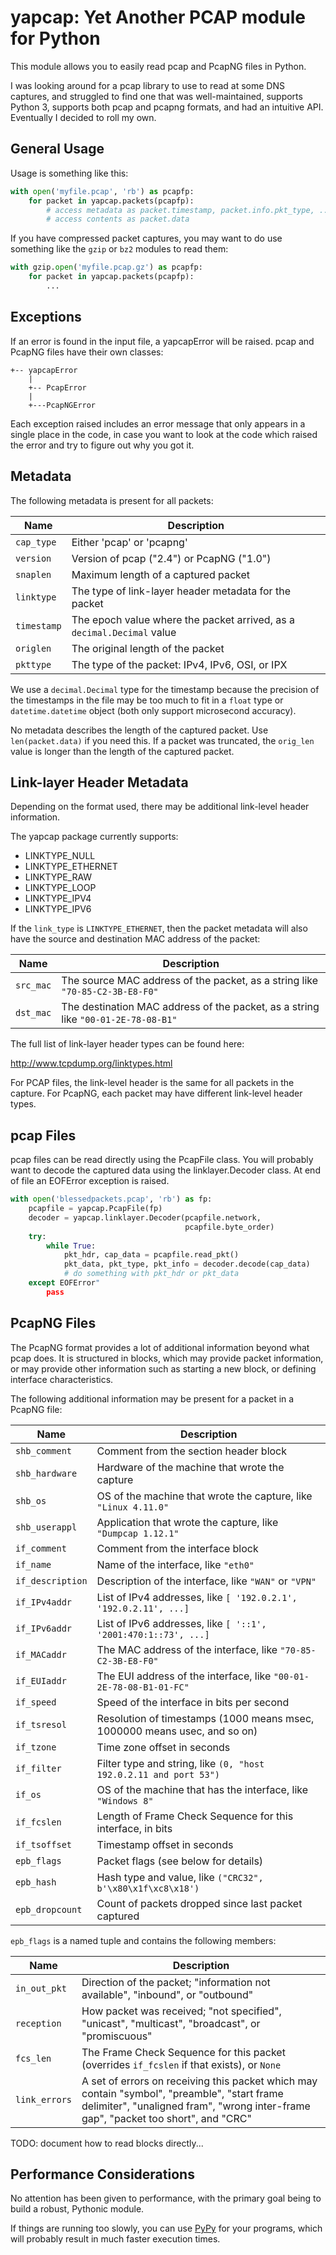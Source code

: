 # yapcap: Yet Another PCAP module for Python

This module allows you to easily read pcap and PcapNG files in Python.

I was looking around for a pcap library to use to read at some DNS
captures, and struggled to find one that was well-maintained, supports
Python 3, supports both pcap and pcapng formats, and had an intuitive
API. Eventually I decided to roll my own.

## General Usage

Usage is something like this:

```python
with open('myfile.pcap', 'rb') as pcapfp:
    for packet in yapcap.packets(pcapfp):
        # access metadata as packet.timestamp, packet.info.pkt_type, ...
        # access contents as packet.data
```

If you have compressed packet captures, you may want to do use
something like the `gzip` or `bz2` modules to read them:

```python
with gzip.open('myfile.pcap.gz') as pcapfp:
    for packet in yapcap.packets(pcapfp):
        ...
```

## Exceptions

If an error is found in the input file, a yapcapError will be raised.
pcap and PcapNG files have their own classes:

```
+-- yapcapError
    |
    +-- PcapError
    |
    +---PcapNGError
```

Each exception raised includes an error message that only appears in a
single place in the code, in case you want to look at the code which
raised the error and try to figure out why you got it.

## Metadata

The following metadata is present for all packets:

| Name        | Description |
|-------------|-------------|
| `cap_type`  | Either 'pcap' or 'pcapng' |
| `version`   | Version of pcap ("2.4") or PcapNG ("1.0") |
| `snaplen`   | Maximum length of a captured packet |
| `linktype`  | The type of link-layer header metadata for the packet |
| `timestamp` | The epoch value where the packet arrived, as a `decimal.Decimal` value |
| `origlen`   | The original length of the packet |
| `pkttype`   | The type of the packet: IPv4, IPv6, OSI, or IPX |

We use a `decimal.Decimal` type for the timestamp because the
precision of the timestamps in the file may be too much to fit in a
`float` type or `datetime.datetime` object (both only support
microsecond accuracy).

No metadata describes the length of the captured packet. Use
`len(packet.data)` if you need this. If a packet was truncated, the
`orig_len` value is longer than the length of the captured packet.

## Link-layer Header Metadata

Depending on the format used, there may be additional link-level
header information.

The yapcap package currently supports:

* LINKTYPE_NULL
* LINKTYPE_ETHERNET
* LINKTYPE_RAW
* LINKTYPE_LOOP
* LINKTYPE_IPV4
* LINKTYPE_IPV6

If the `link_type` is `LINKTYPE_ETHERNET`, then the packet metadata
will also have the source and destination MAC address of the packet:

| Name        | Description |
|-------------|-------------|
| `src_mac`   | The source MAC address of the packet, as a string like `"70-85-C2-3B-E8-F0"` |
| `dst_mac`   | The destination MAC address of the packet, as a string like `"00-01-2E-78-08-B1"` |

The full list of link-layer header types can be found here:

http://www.tcpdump.org/linktypes.html

For PCAP files, the link-level header is the same for all packets in
the capture. For PcapNG, each packet may have different link-level
header types.

## pcap Files

pcap files can be read directly using the PcapFile class. You will
probably want to decode the captured data using the linklayer.Decoder
class. At end of file an EOFError exception is raised.

```python
with open('blessedpackets.pcap', 'rb') as fp:
    pcapfile = yapcap.PcapFile(fp)
    decoder = yapcap.linklayer.Decoder(pcapfile.network,
                                       pcapfile.byte_order)
    try:
        while True:
            pkt_hdr, cap_data = pcapfile.read_pkt()
            pkt_data, pkt_type, pkt_info = decoder.decode(cap_data)
            # do something with pkt_hdr or pkt_data
    except EOFError"
        pass
```

## PcapNG Files

The PcapNG format provides a lot of additional information beyond what
pcap does. It is structured in blocks, which may provide packet
information, or may provide other information such as starting a new
block, or defining interface characteristics.

The following additional information may be present for a packet in a
PcapNG file:

| Name        | Description |
|-------------|-------------|
| `shb_comment`    | Comment from the section header block |
| `shb_hardware`   | Hardware of the machine that wrote the capture |
| `shb_os`         | OS of the machine that wrote the capture, like `"Linux 4.11.0"` |
| `shb_userappl`   | Application that wrote the capture, like `"Dumpcap 1.12.1"` |
| `if_comment`     | Comment from the interface block |
| `if_name`        | Name of the interface, like `"eth0"` |
| `if_description` | Description of the interface, like `"WAN"` or `"VPN"` |
| `if_IPv4addr`    | List of IPv4 addresses, like `[ '192.0.2.1', '192.0.2.11', ...]` |
| `if_IPv6addr`    | List of IPv6 addresses, like `[ '::1', '2001:470:1::73', ...]` |
| `if_MACaddr`     | The MAC address of the interface, like `"70-85-C2-3B-E8-F0"` |
| `if_EUIaddr`     | The EUI address of the interface, like `"00-01-2E-78-08-B1-01-FC"` |
| `if_speed`       | Speed of the interface in bits per second |
| `if_tsresol`     | Resolution of timestamps (1000 means msec, 1000000 means usec, and so on) |
| `if_tzone`       | Time zone offset in seconds |
| `if_filter`      | Filter type and string, like `(0, "host 192.0.2.11 and port 53")`
| `if_os`          | OS of the machine that has the interface, like `"Windows 8"` |
| `if_fcslen`      | Length of Frame Check Sequence for this interface, in bits |
| `if_tsoffset`    | Timestamp offset in seconds |
| `epb_flags`      | Packet flags (see below for details) |
| `epb_hash`       | Hash type and value, like `("CRC32", b'\x80\x1f\xc8\x18')` |
| `epb_dropcount`  | Count of packets dropped since last packet captured |

`epb_flags` is a named tuple and contains the following members:

| Name          | Description |
|---------------|-------------|
| `in_out_pkt`  | Direction of the packet; "information not available", "inbound", or "outbound" |
| `reception`   | How packet was received; "not specified", "unicast", "multicast", "broadcast", or "promiscuous" |
| `fcs_len`     | The Frame Check Sequence for this packet (overrides `if_fcslen` if that exists), or `None` |
| `link_errors` | A set of errors on receiving this packet which may contain "symbol", "preamble", "start frame delimiter", "unaligned fram", "wrong inter-frame gap", "packet too short", and "CRC" |

TODO: document how to read blocks directly...

## Performance Considerations

No attention has been given to performance, with the primary goal
being to build a robust, Pythonic module.

If things are running too slowly, you can use [PyPy](http://pypy.org/)
for your programs, which will probably result in much faster execution
times.
